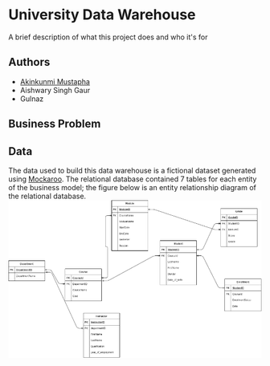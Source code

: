 
# University Data Warehouse

A brief description of what this project does and who it's for
## Authors

- [Akinkunmi Mustapha](https://github.com/OlamideMustapha)
- Aishwary Singh Gaur 
- Gulnaz 
## Business Problem


## Data
The data used to build this data warehouse is a fictional dataset generated using [Mockaroo](https://www.mockaroo.com/). The relational database contained 7 tables for each entity of the business model; the figure below is an entity relationship diagram of the relational database.
![Conceptual ER Diagram of the operational database](Images/IMG_Conceptual_ER_Model.png)